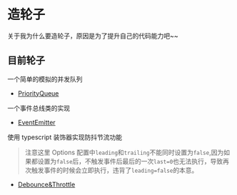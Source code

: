 # 造轮子

关于我为什么要造轮子，原因是为了提升自己的代码能力吧~~

## 目前轮子

一个简单的模拟的并发队列

- [PriorityQueue](https://github.com/1360151219/Wheel/blob/master/PriorityQueue.ts)

一个事件总线类的实现

- [EventEmitter](https://github.com/1360151219/Wheel/blob/master/EventEmitter.ts)

使用 typescript 装饰器实现防抖节流功能

> 注意这里 Options 配置中`leading`和`trailing`不能同时设置为`false`,因为如果都设置为`false`后，不触发事件后最后的一次`last=0`也无法执行，导致再次触发事件的时候会立即执行，违背了`leading=false`的本意。

- [Debounce&Throttle](https://github.com/1360151219/Wheel/blob/master/Debounce.ts)
